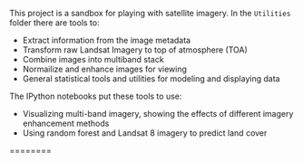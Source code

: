 This project is a sandbox for playing with satellite imagery. In the `Utilities` folder there are tools to:
- Extract information from the image metadata
- Transform raw Landsat Imagery to top of atmosphere (TOA)
- Combine images into multiband stack
- Normailize and enhance images for viewing
- General statistical tools and utilities for modeling and displaying data

The IPython notebooks put these tools to use:
- Visualizing multi-band imagery, showing the effects of different imagery enhancement methods
- Using random forest and Landsat 8 imagery to predict land cover 

========


